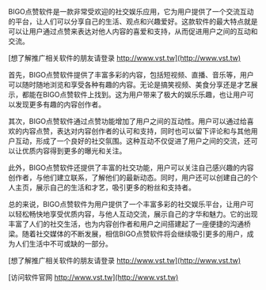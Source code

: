 BIGO点赞软件是一款非常受欢迎的社交娱乐应用，它为用户提供了一个交流互动的平台，让人们可以分享自己的生活、观点和兴趣爱好。这款软件的最大特点就是可以让用户通过点赞来表达对他人内容的喜爱和支持，从而促进用户之间的互动和交流。

[想了解推广相关软件的朋友请登录 http://www.vst.tw](http://www.vst.tw)

首先，BIGO点赞软件提供了丰富多彩的内容，包括短视频、直播、音乐等，用户可以随时随地浏览和享受各种有趣的内容。无论是搞笑视频、美食分享还是才艺展示，都能在BIGO点赞软件上找到。这为用户带来了极大的娱乐乐趣，也让用户可以发现更多有趣的内容创作者。

其次，BIGO点赞软件通过点赞功能增加了用户之间的互动性。用户可以通过给喜欢的内容点赞，表达对内容创作者的认可和支持，同时也可以留下评论和与其他用户互动，形成了一个良好的社交氛围。这种互动不仅促进了用户之间的交流，还可以让优质内容得到更多的曝光和关注。

此外，BIGO点赞软件还提供了丰富的社交功能，用户可以关注自己感兴趣的内容创作者，与他们建立联系，了解他们的最新动态。同时，用户还可以创建自己的个人主页，展示自己的生活和才艺，吸引更多的粉丝和支持者。

总的来说，BIGO点赞软件为用户提供了一个丰富多彩的社交娱乐平台，让用户可以轻松畅快地享受优质内容，与他人互动交流，展示自己的才华和魅力。它的出现丰富了人们的社交生活，也为内容创作者和用户之间搭建起了一座便捷的沟通桥梁。随着社交媒体的不断发展，相信BIGO点赞软件将会继续吸引更多的用户，成为人们生活中不可或缺的一部分。

[想了解推广相关软件的朋友请登录 http://www.vst.tw](http://www.vst.tw)


[访问软件官网 http://www.vst.tw](http://www.vst.tw)
